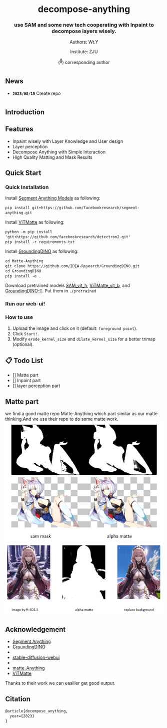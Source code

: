 <div align="center">
<h1>decompose-anything</h1>
<h3> use SAM and some new tech cooperating with Inpaint to decompose layers wisely.  </h3>

Authors: Wt.Y

Institute: ZJU

(<sup>:email:</sup>) corresponding author



</div>



#

## News

* **`2023/08/15`** Create repo


#

## Introduction



## Features
* Inpaint wisely with Layer Knowledge and User design
* Layer perception
* Decompose Anything with Simple Interaction
* High Quality Matting and Mask Results

  

## Quick Start


### Quick Installation

Install [Segment Anything Models](https://github.com/facebookresearch/segment-anything) as following:

```
pip install git+https://github.com/facebookresearch/segment-anything.git
```

Install [ViTMatte](https://github.com/hustvl/ViTMatte) as following:
```
python -m pip install 'git+https://github.com/facebookresearch/detectron2.git'
pip install -r requirements.txt
```

Install [GroundingDINO](https://github.com/IDEA-Research/GroundingDINO) as following:
```
cd Matte-Anything
git clone https://github.com/IDEA-Research/GroundingDINO.git
cd GroundingDINO
pip install -e .
```

Download pretrained models [SAM_vit_h](https://dl.fbaipublicfiles.com/segment_anything/sam_vit_h_4b8939.pth), [ViTMatte_vit_b](https://drive.google.com/file/d/1d97oKuITCeWgai2Tf3iNilt6rMSSYzkW/view?usp=sharing), and [GroundingDINO-T](https://github.com/IDEA-Research/GroundingDINO/releases/download/v0.1.0-alpha/groundingdino_swint_ogc.pth). Put them in ``./pretrained``

### Run our web-ui!


### How to use
1. Upload the image and click on it (default: ``foreground point``).
2. Click ``Start!``.
3. Modify ``erode_kernel_size`` and ``dilate_kernel_size`` for a better trimap (optional).




## 📋 Todo List
- [] Matte part
- [] Inpaint part
- [] layer perception part
## Matte part
we find a good matte repo Matte-Anything which part similar as our matte thinking.And we use their repo to do some matte work.
![matte example](example\matte1.png)
![matte example](example\matte2.png)

## Acknowledgement

- [Segment Anything](https://github.com/facebookresearch/segment-anything)
- [GroundingDINO](https://github.com/IDEA-Research/GroundingDINO)
- 
- [stable-diffusion-webui](https://github.com/AUTOMATIC1111/stable-diffusion-webui)
- 
- [matte_Anything](https://github.com/hustvl/Matte-Anything)
- [ViTMatte](https://github.com/hustvl/ViTMatte)

Thanks to their work we can easilier get good output.
## Citation
```
@article{decompose_anything,
  year={2023}
}
```
